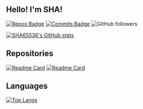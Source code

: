 ## Hello! I'm SHA!
[![Repos Badge](https://badges.pufler.dev/repos/SHA65536)](https://badges.pufler.dev)
[![Commits Badge](https://badges.pufler.dev/commits/monthly/SHA65536)](https://badges.pufler.dev)
![GitHub followers](https://img.shields.io/github/followers/SHA65536?label=Followers&style=social)

[![SHA65536's GitHub stats](https://github-readme-stats.vercel.app/api?username=SHA65536&show_icons=true&theme=tokyonight)](https://github.com/anuraghazra/github-readme-stats)
## Repositories
[![Readme Card](https://github-readme-stats.vercel.app/api/pin/?username=SHA65536&repo=Hexago&theme=tokyonight)](https://github.com/SHA65536/Hexago)
[![Readme Card](https://github-readme-stats.vercel.app/api/pin/?username=SHA65536&repo=Vampire-Survivors-Bot&theme=tokyonight)](https://github.com/SHA65536/Vampire-Survivors-Bot)
## Languages
[![Top Langs](https://github-readme-stats.vercel.app/api/top-langs/?username=SHA65536&theme=tokyonight&hide=batchfile)](https://github.com/anuraghazra/github-readme-stats)
